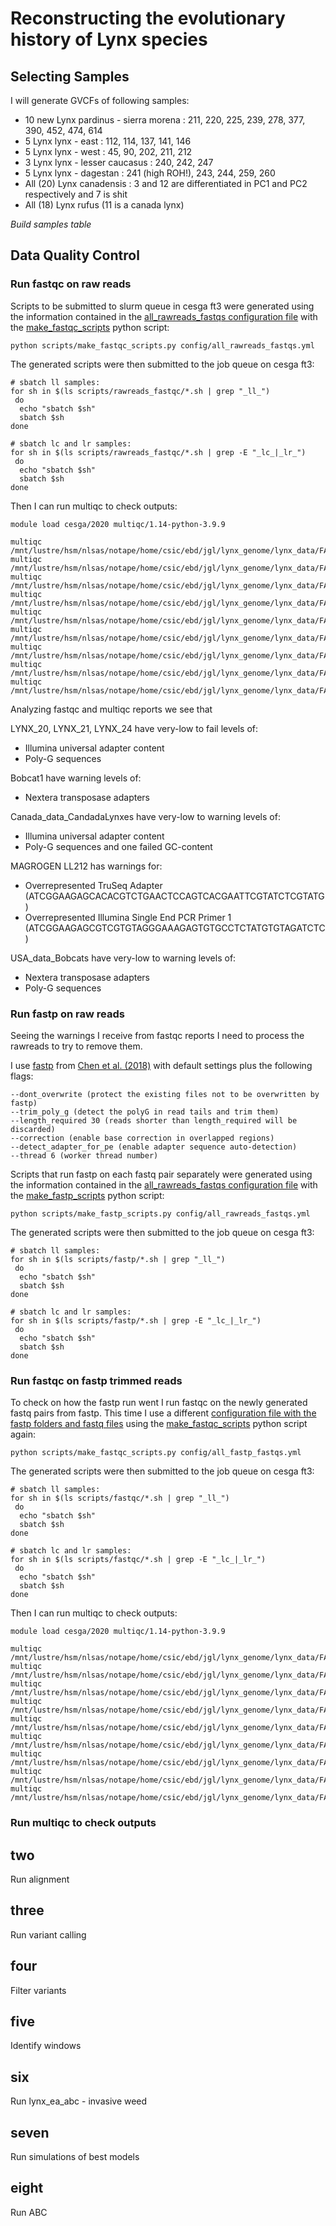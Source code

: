# Reconstructing the evolutionary history of Lynx species

## Selecting Samples

I will generate GVCFs of following samples:

 - 10 new Lynx pardinus - sierra morena : 211, 220, 225, 239, 278, 377, 390, 452, 474, 614
 - 5 Lynx lynx - east : 112, 114, 137, 141, 146
 - 5 Lynx lynx - west : 45, 90, 202, 211, 212
 - 3 Lynx lynx - lesser caucasus : 240, 242, 247
 - 5 Lynx lynx - dagestan : 241 (high ROH!), 243, 244, 259, 260
 - All (20) Lynx canadensis : 3 and 12 are differentiated in PC1 and PC2 respectively and 7 is shit
 - All (18) Lynx rufus (11 is a canada lynx)

*Build samples table*

## Data Quality Control

### Run fastqc on raw reads
Scripts to be submitted to slurm queue in cesga ft3 were generated using the information contained in the [all_rawreads_fastqs configuration file](config/all_rawreads_fastqs.yml) with the [make_fastqc_scripts](scripts/make_fastqc_scripts.py) python script:
```
python scripts/make_fastqc_scripts.py config/all_rawreads_fastqs.yml
```
The generated scripts were then submitted to the job queue on cesga ft3:
```
# sbatch ll samples:
for sh in $(ls scripts/rawreads_fastqc/*.sh | grep "_ll_")
 do
  echo "sbatch $sh"
  sbatch $sh
done

# sbatch lc and lr samples:
for sh in $(ls scripts/rawreads_fastqc/*.sh | grep -E "_lc_|_lr_")
 do
  echo "sbatch $sh"
  sbatch $sh
done
```
Then I can run multiqc to check outputs:
```
module load cesga/2020 multiqc/1.14-python-3.9.9

multiqc /mnt/lustre/hsm/nlsas/notape/home/csic/ebd/jgl/lynx_genome/lynx_data/FASTQ_files/LYNX_24/20200405/FASTQ/fastqc
multiqc /mnt/lustre/hsm/nlsas/notape/home/csic/ebd/jgl/lynx_genome/lynx_data/FASTQ_files/LYNX_20/FASTQ/fastqc
multiqc /mnt/lustre/hsm/nlsas/notape/home/csic/ebd/jgl/lynx_genome/lynx_data/FASTQ_files/LYNX_21/FASTQ/fastqc
multiqc /mnt/lustre/hsm/nlsas/notape/home/csic/ebd/jgl/lynx_genome/lynx_data/FASTQ_files/LRU_30/fastqc
multiqc /mnt/lustre/hsm/nlsas/notape/home/csic/ebd/jgl/lynx_genome/lynx_data/FASTQ_files/MAGROGEN/fastqc
multiqc /mnt/lustre/hsm/nlsas/notape/home/csic/ebd/jgl/lynx_genome/lynx_data/FASTQ_files/Canada_data_CandadaLynxes/share/fastqc
multiqc /mnt/lustre/hsm/nlsas/notape/home/csic/ebd/jgl/lynx_genome/lynx_data/FASTQ_files/Bobcat1/fastqc
multiqc /mnt/lustre/hsm/nlsas/notape/home/csic/ebd/jgl/lynx_genome/lynx_data/FASTQ_files/USA_data_Bobcats/fastqc
multiqc /mnt/lustre/hsm/nlsas/notape/home/csic/ebd/jgl/lynx_genome/lynx_data/FASTQ_files/LCA_3/fastqc
```
Analyzing fastqc and multiqc reports we see that

LYNX_20, LYNX_21, LYNX_24 have very-low to fail levels of:
- Illumina universal adapter content
- Poly-G sequences

Bobcat1 have warning levels of:
- Nextera transposase adapters

Canada_data_CandadaLynxes have very-low to warning levels of:
- Illumina universal adapter content
- Poly-G sequences
and one failed GC-content

MAGROGEN LL212 has warnings for:
- Overrepresented TruSeq Adapter (ATCGGAAGAGCACACGTCTGAACTCCAGTCACGAATTCGTATCTCGTATG)
- Overrepresented Illumina Single End PCR Primer 1 (ATCGGAAGAGCGTCGTGTAGGGAAAGAGTGTGCCTCTATGTGTAGATCTC)

USA_data_Bobcats have very-low to warning levels of:
- Nextera transposase adapters
- Poly-G sequences

### Run fastp on raw reads

Seeing the warnings I receive from fastqc reports I need to process the rawreads to try to remove them.

I use [fastp](https://github.com/OpenGene/fastp) from [Chen et al. (2018)](https://academic.oup.com/bioinformatics/article/34/17/i884/5093234?login=true) with default settings plus the following flags:
```
--dont_overwrite (protect the existing files not to be overwritten by fastp)
--trim_poly_g (detect the polyG in read tails and trim them)
--length_required 30 (reads shorter than length_required will be discarded)
--correction (enable base correction in overlapped regions)
--detect_adapter_for_pe (enable adapter sequence auto-detection)
--thread 6 (worker thread number)
```
Scripts that run fastp on each fastq pair separately were generated using the information contained in the [all_rawreads_fastqs configuration file](config/all_rawreads_fastqs.yml) with the [make_fastp_scripts](scripts/make_fastp_scripts.py) python script:
```
python scripts/make_fastp_scripts.py config/all_rawreads_fastqs.yml
```
The generated scripts were then submitted to the job queue on cesga ft3:
```
# sbatch ll samples:
for sh in $(ls scripts/fastp/*.sh | grep "_ll_")
 do
  echo "sbatch $sh"
  sbatch $sh
done

# sbatch lc and lr samples:
for sh in $(ls scripts/fastp/*.sh | grep -E "_lc_|_lr_")
 do
  echo "sbatch $sh"
  sbatch $sh
done
```

### Run fastqc on fastp trimmed reads

To check on how the fastp run went I run fastqc on the newly generated fastq pairs from fastp. This time I use a different [configuration file with the fastp folders and fastq files](config/all_fastp_fastqs.yml) using the [make_fastqc_scripts](scripts/make_fastqc_scripts.py) python script again:
```
python scripts/make_fastqc_scripts.py config/all_fastp_fastqs.yml
```
The generated scripts were then submitted to the job queue on cesga ft3:
```
# sbatch ll samples:
for sh in $(ls scripts/fastqc/*.sh | grep "_ll_")
 do
  echo "sbatch $sh"
  sbatch $sh
done

# sbatch lc and lr samples:
for sh in $(ls scripts/fastqc/*.sh | grep -E "_lc_|_lr_")
 do
  echo "sbatch $sh"
  sbatch $sh
done
```
Then I can run multiqc to check outputs:
```
module load cesga/2020 multiqc/1.14-python-3.9.9

multiqc /mnt/lustre/hsm/nlsas/notape/home/csic/ebd/jgl/lynx_genome/lynx_data/FASTQ_files/LYNX_24/20200405/FASTQ/fastp/fastqc
multiqc /mnt/lustre/hsm/nlsas/notape/home/csic/ebd/jgl/lynx_genome/lynx_data/FASTQ_files/LYNX_20/FASTQ/fastp/fastqc
multiqc /mnt/lustre/hsm/nlsas/notape/home/csic/ebd/jgl/lynx_genome/lynx_data/FASTQ_files/LYNX_21/FASTQ/fastp/fastqc
multiqc /mnt/lustre/hsm/nlsas/notape/home/csic/ebd/jgl/lynx_genome/lynx_data/FASTQ_files/LRU_30/fastp/fastqc
multiqc /mnt/lustre/hsm/nlsas/notape/home/csic/ebd/jgl/lynx_genome/lynx_data/FASTQ_files/MAGROGEN/fastp/fastqc
multiqc /mnt/lustre/hsm/nlsas/notape/home/csic/ebd/jgl/lynx_genome/lynx_data/FASTQ_files/Canada_data_CandadaLynxes/share/fastp/fastqc
multiqc /mnt/lustre/hsm/nlsas/notape/home/csic/ebd/jgl/lynx_genome/lynx_data/FASTQ_files/Bobcat1/fastp/fastqc
multiqc /mnt/lustre/hsm/nlsas/notape/home/csic/ebd/jgl/lynx_genome/lynx_data/FASTQ_files/USA_data_Bobcats/fastp/fastqc
multiqc /mnt/lustre/hsm/nlsas/notape/home/csic/ebd/jgl/lynx_genome/lynx_data/FASTQ_files/LCA_3/fastp/fastqc
```

### Run multiqc to check outputs

## two
Run alignment

## three
Run variant calling

## four
Filter variants

## five
Identify windows

## six
Run lynx_ea_abc - invasive weed

## seven
Run simulations of best models

## eight
Run ABC